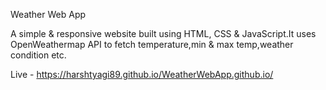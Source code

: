 Weather Web App

A simple & responsive website built using HTML, CSS & JavaScript.It uses OpenWeathermap API to fetch temperature,min & max temp,weather condition etc.


Live - https://harshtyagi89.github.io/WeatherWebApp.github.io/

